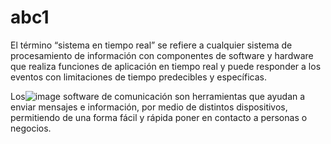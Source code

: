 # abc1
El término “sistema en tiempo real” se refiere a cualquier sistema de procesamiento de información con componentes de software y hardware que realiza funciones de aplicación en tiempo real y puede responder a los eventos con limitaciones de tiempo predecibles y específicas.

Los![image](https://github.com/SiriaBarrigaVillarrroel/abc1/assets/134100041/a5a010db-0c3b-4119-8f2f-66c756fd6caf)
 software de comunicación son herramientas que ayudan a enviar mensajes e información, por medio de distintos dispositivos, permitiendo de una forma fácil y rápida poner en contacto a personas o negocios.
